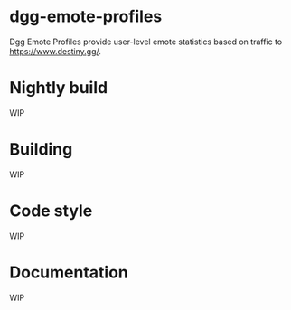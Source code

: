 # dgg-emote-profiles
Dgg Emote Profiles provide user-level emote statistics based on traffic to https://www.destiny.gg/. 

# Nightly build
WIP

# Building
WIP

# Code style
WIP

# Documentation
WIP
